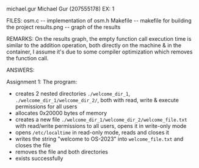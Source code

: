 michael.gur
Michael Gur (207555178)
EX: 1

FILES:
osm.c -- implementation of osm.h
Makefile -- makefile for building the project
results.png -- graph of the results

REMARKS:
On the results graph, the empty function call execution time is similar to the addition operation, both directly on the machine & in the container, I assume it's due to some compiler optimization which removes the function call.

ANSWERS:

Assignment 1:
The program:
- creates 2 nested directories `./welcome_dir_1`, `./welcome_dir_1/welcome_dir_2/`, both with read, write & execute permissions for all users
- allocates 0x20000 bytes of memory
- creates a new file `./welcome_dir_1/welcome_dir_2/welcome_file.txt` with read/write permissions to all users, opens it in write-only mode
- opens `/etc/localtime` in read-only mode, reads and closes it
- writes the string "welcome to OS-2023" into `welcome_file.txt` and closes the file
- removes the file and both directories
- exists successfully
